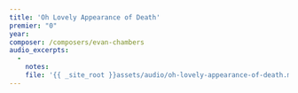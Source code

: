 ```yaml
---
title: 'Oh Lovely Appearance of Death'
premier: "0"
year: 
composer: /composers/evan-chambers
audio_excerpts: 
  -
    notes: 
    file: '{{ _site_root }}assets/audio/oh-lovely-appearance-of-death.mp3'
---
```

